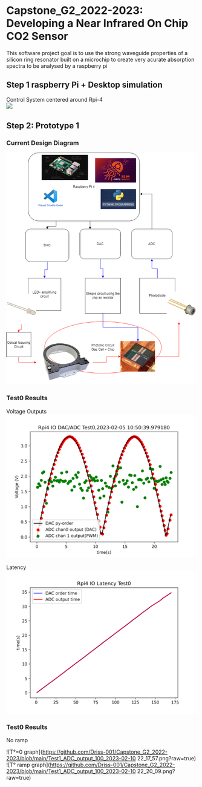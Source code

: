 # Capstone_G2_2022-2023: Developing a Near Infrared On Chip CO2 Sensor

This software project goal is to use the strong waveguide properties of a silicon ring resonator built on a microchip to create very acurate absorption spectra to be analysed by a raspberry pi


## Step 1 raspberry Pi + Desktop simulation
  
Control System centered around Rpi-4  
![](https://assets.raspberrypi.com/static/raspberry-pi-4-labelled-f5e5dcdf6a34223235f83261fa42d1e8.png) 
## Step 2: Prototype 1

### Current Design Diagram
![](PostVisit_software.drawio.png)

### Test0 Results

Voltage Outputs<br>
![ADC/DAC Graph](https://github.com/Driss-001/Capstone_G2_2022-2023/blob/main/Test0_ADC_DAC_output.png?raw=true)<br>

Latency<br>
![Latency](https://github.com/Driss-001/Capstone_G2_2022-2023/blob/main/Test0_Latency_output.png?raw=true)<br>

### Test0 Results

No ramp<br>

![T°=0 graph](https://github.com/Driss-001/Capstone_G2_2022-2023/blob/main/Test1_ADC_output_100_2023-02-10 22_17_57.png?raw=true)<br>
![T° ramp graph](https://github.com/Driss-001/Capstone_G2_2022-2023/blob/main/Test1_ADC_output_100_2023-02-10 22_20_09.png?raw=true)<br>